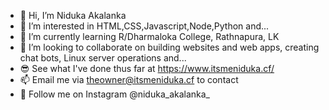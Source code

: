 - 👋 Hi, I’m Niduka Akalanka
- 👀 I’m interested in HTML,CSS,Javascript,Node,Python and...
- 🌱 I’m currently learning R/Dharmaloka College, Rathnapura, LK
- 💞️ I’m looking to collaborate on building websites and web apps, creating chat bots, Linux server operations and...
- 😎 See what I've done thus far at https://www.itsmeniduka.cf/
- 📫 Email me via theowner@itsmeniduka.cf to contact
- 🤩 Follow me on Instagram @niduka_akalanka_

<!---
theZSSHs/theZSSHs is a ✨ special ✨ repository because its `README.md` (this file) appears on your GitHub profile.
You can click the Preview link to take a look at your changes.
--->
